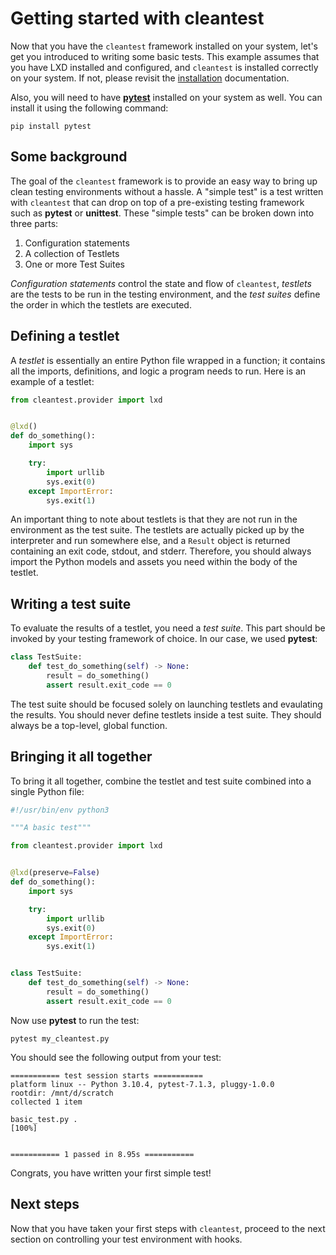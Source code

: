 # Getting started with cleantest

Now that you have the `cleantest` framework installed on your system, let's get you introduced to writing some basic tests. This example assumes that you have LXD installed and configured, and `cleantest` is installed correctly on your system. If not, please revisit the [installation](./installation.md) documentation.

Also, you will need to have [__pytest__](https://docs.pytest.org/en/7.1.x/) installed on your system as well. You can install it using the following command:

```text
pip install pytest
```

## Some background

The goal of the `cleantest` framework is to provide an easy way to bring up clean testing environments without a hassle. A "simple test" is a test written with `cleantest` that can drop on top of a pre-existing testing framework such as __pytest__ or __unittest__. These "simple tests" can be broken down into three parts: 

1. Configuration statements
2. A collection of Testlets
3. One or more Test Suites

*Configuration statements* control the state and flow of `cleantest`, *testlets* are the tests to be run in the testing environment, and the *test suites* define the order in which the testlets are executed.

## Defining a testlet

A *testlet* is essentially an entire Python file wrapped in a function; it contains all the imports, definitions, and logic a program needs to run. Here is an example of a testlet:

```python
from cleantest.provider import lxd


@lxd()
def do_something():
    import sys

    try:
        import urllib
        sys.exit(0)
    except ImportError:
        sys.exit(1)
``` 

An important thing to note about testlets is that they are not run in the environment as the test suite. The testlets are actually picked up by the interpreter and run somewhere else, and a `Result` object is returned containing an exit code, stdout, and stderr. Therefore, you should always import the Python models and assets you need within the body of the testlet.

## Writing a test suite

To evaluate the results of a testlet, you need a *test suite*. This part should be invoked by your testing framework of choice. In our case, we used __pytest__:

```python
class TestSuite:
    def test_do_something(self) -> None:
        result = do_something()
        assert result.exit_code == 0
```

The test suite should be focused solely on launching testlets and evaulating the results. You should never define testlets inside a test suite. They should always be a top-level, global function.

## Bringing it all together

To bring it all together, combine the testlet and test suite combined into a single Python file:

```python
#!/usr/bin/env python3

"""A basic test"""

from cleantest.provider import lxd


@lxd(preserve=False)
def do_something():
    import sys

    try:
        import urllib
        sys.exit(0)
    except ImportError:
        sys.exit(1)


class TestSuite:
    def test_do_something(self) -> None:
        result = do_something()
        assert result.exit_code == 0
```

Now use __pytest__ to run the test:

```text
pytest my_cleantest.py
```

You should see the following output from your test:

```test
=========== test session starts ===========
platform linux -- Python 3.10.4, pytest-7.1.3, pluggy-1.0.0
rootdir: /mnt/d/scratch
collected 1 item                                                                                                                                                                                                  

basic_test.py .                                                                                                                                                                                             [100%]


=========== 1 passed in 8.95s ===========

```

Congrats, you have written your first simple test!

## Next steps

Now that you have taken your first steps with `cleantest`, proceed to the next section on controlling your test environment with hooks.
